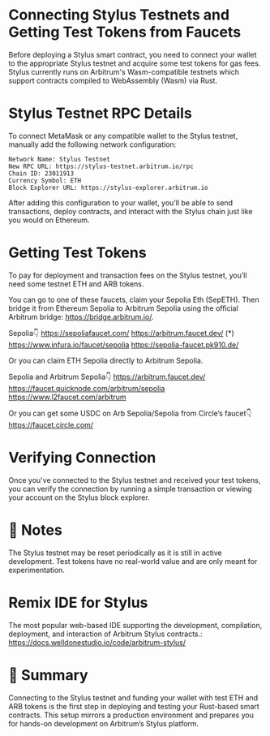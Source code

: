 #  Connecting Stylus Testnets and Getting Test Tokens from Faucets

Before deploying a Stylus smart contract, you need to connect your wallet to the appropriate Stylus testnet and acquire some test tokens for gas fees. Stylus currently runs on Arbitrum's Wasm-compatible testnets which support contracts compiled to WebAssembly (Wasm) via Rust.

# Stylus Testnet RPC Details

To connect MetaMask or any compatible wallet to the Stylus testnet, manually add the following network configuration:
```
Network Name: Stylus Testnet
New RPC URL: https://stylus-testnet.arbitrum.io/rpc
Chain ID: 23011913
Currency Symbol: ETH
Block Explorer URL: https://stylus-explorer.arbitrum.io
```

After adding this configuration to your wallet, you’ll be able to send transactions, deploy contracts, and interact with the Stylus chain just like you would on Ethereum.

# Getting Test Tokens

To pay for deployment and transaction fees on the Stylus testnet, you’ll need some testnet ETH and ARB tokens. 


You can go to one of these faucets, claim your Sepolia Eth (SepETH). Then bridge it from Ethereum Sepolia to Arbitrum Sepolia using the official Arbitrum bridge: https://bridge.arbitrum.io/. 


Sepolia👇
https://sepoliafaucet.com/ 
https://arbitrum.faucet.dev/ (*)
https://www.infura.io/faucet/sepolia
https://sepolia-faucet.pk910.de/ 

Or you can claim ETH Sepolia directly to Arbitrum Sepolia.

Sepolia and Arbitrum Sepolia👇
https://arbitrum.faucet.dev/ 
https://faucet.quicknode.com/arbitrum/sepolia
https://www.l2faucet.com/arbitrum 

Or you can get some USDC on Arb Sepolia/Sepolia from Circle’s faucet👇
https://faucet.circle.com/







# Verifying Connection
Once you've connected to the Stylus testnet and received your test tokens, you can verify the connection by running a simple transaction or viewing your account on the Stylus block explorer.

# 📝 Notes
The Stylus testnet may be reset periodically as it is still in active development.
Test tokens have no real-world value and are only meant for experimentation.


# Remix IDE for Stylus
The most popular web-based IDE supporting the development, compilation, deployment, and interaction of Arbitrum Stylus contracts.: https://docs.welldonestudio.io/code/arbitrum-stylus/



# 📌 Summary
Connecting to the Stylus testnet and funding your wallet with test ETH and ARB tokens is the first step in deploying and testing your Rust-based smart contracts. This setup mirrors a production environment and prepares you for hands-on development on Arbitrum’s Stylus platform.



